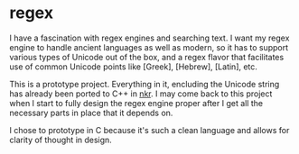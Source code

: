 # regex

I have a fascination with regex engines and searching text. I want my regex engine to handle ancient languages as well as modern, so it has to support various types of Unicode out of the box, and a regex flavor that facilitates use of common Unicode points like [Greek], [Hebrew], [Latin], etc.

This is a prototype project. Everything in it, encluding the Unicode string has already been ported to C++ in [nkr](https://github.com/r-neal-kelly/nkr). I may come back to this project when I start to fully design the regex engine proper after I get all the necessary parts in place that it depends on.

I chose to prototype in C because it's such a clean language and allows for clarity of thought in design.
